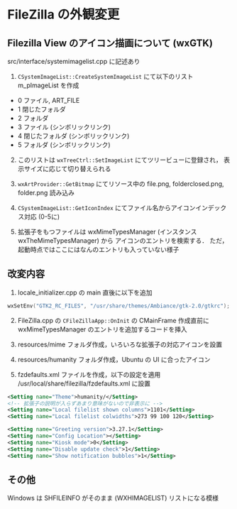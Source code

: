 # FileZilla の外観変更

## Filezilla View のアイコン描画について (wxGTK)

src/interface/systemimagelist.cpp に記述あり

1. `CSystemImageList::CreateSystemImageList` にて以下のリスト m_pImageList を作成

* 0 ファイル, ART_FILE
* 1 閉じたフォルダ
* 2 フォルダ
* 3 ファイル (シンボリックリンク)
* 4 閉じたフォルダ (シンボリックリンク)
* 5 フォルダ (シンボリックリンク)

2. このリストは `wxTreeCtrl::SetImageList` にてツリービューに登録され，
表示サイズに応じて切り替えられる

3. `wxArtProvider::GetBitmap` にてリソース中の file.png, folderclosed.png, folder.png 読み込み

4. `CSystemImageList::GetIconIndex` にてファイル名からアイコンインデックス対応 (0-5に)

5. 拡張子をもつファイルは wxMimeTypesManager (インスタンス wxTheMimeTypesManager) から
アイコンのエントリを検索する． ただ， 起動時点ではここにはなんのエントリも入っていない様子


## 改変内容

1. locale_initializer.cpp の main 直後に以下を追加

```c
wxSetEnv("GTK2_RC_FILES", "/usr/share/themes/Ambiance/gtk-2.0/gtkrc");
```

2. FileZilla.cpp の `CFileZillaApp::OnInit` の CMainFrame 作成直前に
wxMimeTypesManager のエントリを追加するコードを挿入

3. resources/mime フォルダ作成，いろいろな拡張子の対応アイコンを設置

4. resources/humanity フォルダ作成，Ubuntu の UI に合ったアイコン

5. fzdefaults.xml ファイルを作成，以下の設定を適用
/usr/local/share/filezilla/fzdefaults.xml に設置

```xml
<Setting name="Theme">humanity/</Setting>
<!-- 拡張子の説明が入らずあまり意味がないので非表示に -->
<Setting name="Local filelist shown columns">1101</Setting>
<Setting name="Local filelist colwidths">273 99 100 120</Setting>

<Setting name="Greeting version">3.27.1</Setting>
<Setting name="Config Location"></Setting>
<Setting name="Kiosk mode">0</Setting>
<Setting name="Disable update check">1</Setting>
<Setting name="Show notification bubbles">1</Setting>
```

## その他

Windows は SHFILEINFO がそのまま (WXHIMAGELIST) リストになる模様

